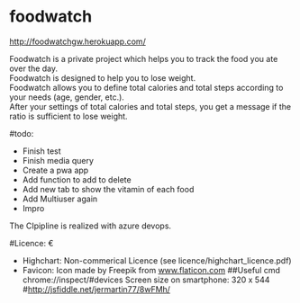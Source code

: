 # foodwatch

http://foodwatchgw.herokuapp.com/


Foodwatch is a private project which helps you to track the food you ate over the day.<br> 
Foodwatch is designed to help you to lose weight.<br> 
Foodwatch allows you to define total calories and total steps according to your needs (age, gender, etc.).<br> 
After your settings of total calories and total steps, you get a message if the ratio is sufficient to lose weight.<br>

#todo:
* Finish test
* Finish media query
* Create a pwa app
* Add function to add to delete
* Add new tab to show the vitamin of each food
* Add Multiuser again 
* Impro

The CIpipline is realized with azure devops.

#Licence:
€
- Highchart: Non-commerical Licence (see licence/highchart_licence.pdf)
- Favicon:  Icon made by Freepik from www.flaticon.com
##Useful cmd
chrome://inspect/#devices
Screen size on smartphone: 320 x 544 #http://jsfiddle.net/jermartin77/8wFMh/

